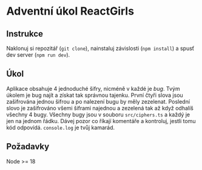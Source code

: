 # Adventní úkol ReactGirls

## Instrukce
Naklonuj si repozitář (`git clone`), nainstaluj závislosti (`npm install`) a spusť dev server (`npm run dev`).

## Úkol
Aplikace obsahuje 4 jednoduché šifry, nicméně v každé je *bug*. Tvým úkolem je bug najít a získat tak správnou tajenku. První čtyři slova jsou zašifrována jednou šifrou a po nalezení bugu by měly zezelenat. Poslední slovo je zašifrováno všemi šiframi najednou a zezelená tak až když odhalíš všechny 4 bugy.
Všechny bugy jsou v souboru `src/ciphers.ts` a každý je jen na jednom řádku. Dávej pozor co říkají komentáře a kontroluj, jestli tomu kód odpovídá. `console.log` je tvůj kamarád.

## Požadavky
Node >= 18
